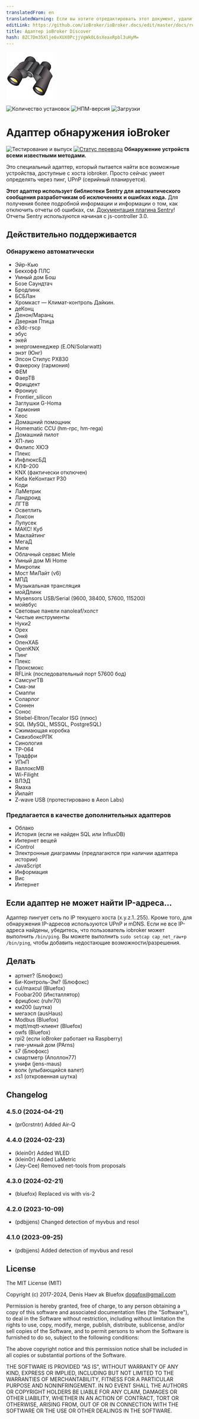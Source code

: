 ```yaml
---
translatedFrom: en
translatedWarning: Если вы хотите отредактировать этот документ, удалите поле «translatedFrom», в противном случае этот документ будет снова автоматически переведен
editLink: https://github.com/ioBroker/ioBroker.docs/edit/master/docs/ru/adapterref/iobroker.discovery/README.md
title: Адаптер ioBroker Discover
hash: 8ZC7Dm35Xlje6vXUX0PcjjVgWk0L6sXeaxRpbl3uHyM=
---
```

![Логотип](../../../en/adapterref/iobroker.discovery/admin/discovery.png)

![Количество установок](http://iobroker.live/badges/discovery-stable.svg)
![НПМ-версия](http://img.shields.io/npm/v/iobroker.discovery.svg)
![Загрузки](https://img.shields.io/npm/dm/iobroker.discovery.svg)

# Адаптер обнаружения ioBroker
![Тестирование и выпуск](https://github.com/ioBroker/iobroker.discovery/workflows/Test%20and%20Release/badge.svg) [![Статус перевода](https://weblate.iobroker.net/widgets/adapters/-/discovery/svg-badge.svg)](https://weblate.iobroker.net/engage/adapters/?utm_source=widget) **Обнаружение устройств всеми известными методами.**

Это специальный адаптер, который пытается найти все возможные устройства, доступные с хоста iobroker.
Просто сейчас умеет определять через пинг, UPnP (серийный планируется).

**Этот адаптер использует библиотеки Sentry для автоматического сообщения разработчикам об исключениях и ошибках кода.** Для получения более подробной информации и информации о том, как отключить отчеты об ошибках, см. [Документация плагина Sentry](https://github.com/ioBroker/plugin-sentry#plugin-sentry)! Отчеты Sentry используются начиная с js-controller 3.0.

## Действительно поддерживается
### Обнаружено автоматически
- Эйр-Кью
- Бекхофф ПЛС
- Умный дом Бош
- Бозе Саундтач
- Бродлинк
- БСБЛан
- Хромкаст
— Климат-контроль Дайкин.
- деКонц
- Денон/Маранц
- Дверная Птица
- e3dc-rscp
- эбус
- экей
- энергоменеджер (E.ON/Solarwatt)
- энэт (Юнг)
- Эпсон Стилус PX830
- Факероку (гармония)
- ФЕМ
- ФаерТВ
- Фрицдект
- Фрониус
- Frontier_silicon
- Заглушки G-Homa
- Гармония
- Хеос
- Домашний помощник
- Homematic CCU (hm-rpc, hm-rega)
- Домашний пилот
- ХП-лио
- Филипс ХЮЭ
- Плекс
- ИнфлюксБД
- КЛФ-200
- KNX (фактически отключен)
- Кеба КеКонтакт P30
- Коди
- ЛаМетрик
- Ландроид
- ЛГТВ
- Осветлить
- Локсон
- Лупусек
- МАКС! Куб
- Маклайтинг
- МегаД
- Миле
- Облачный сервис Miele
- Умный дом Mi Home
- Микротик
- Мост МиЛайт (v6)
- МПД
- Музыкальная трансляция
- мойДлинк
- Mysensors USB/Serial (9600, 38400, 57600, 115200)
- мойвбус
- Световые панели nanoleaf/холст
- Чистые инструменты
- Нуки2
- Орех
- Онкё
- ОпенХАБ
- OpenKNX
- Пинг
- Плекс
- Проксмокс
- RFLink (последовательный порт 57600 бод)
- СамсунгТВ
- Сма-эм
- Смаппи
- Соларлог
- Соннен
- Сонос
- Stiebel-Eltron/Tecalor ISG (плюс)
- SQL (MySQL, MSSQL, PostgreSQL)
- Сжимающая коробка
- СквизбоксРПК
- Синология
- ТР-064
- Традфри
- УПнП
- ВаллоксМВ
- Wi-Filight
- ВЛЭД
- Ямаха
- Йилайт
- Z-wave USB (протестировано в Aeon Labs)

### Предлагается в качестве дополнительных адаптеров
- Облако
- История (если не найден SQL или InfluxDB)
- Интернет вещей
- iControl
- Электронные диаграммы (предлагаются при наличии адаптера истории)
- JavaScript
- Информация
- Вис
- Интернет

## Если адаптер не может найти IP-адреса...
Адаптер пингует сеть по IP текущего хоста (x.y.z.1..255). Кроме того, для обнаружения IP-адресов используются UPnP и mDNS.
Если не все IP-адреса найдены, убедитесь, что пользователь iobroker может выполнить `/bin/ping`.
Вы можете выполнить `sudo setcap cap_net_raw+p /bin/ping`, чтобы добавить недостающие возможности/разрешения.

## Делать
- артнет? (Блюфокс)
- Би-Контроль-Эм? (Блюфокс)
- cul/maxcul (Bluefox)
- Foobar200 (Инсталлятор)
- фрицбокс (ruhr70)
- км200 (шутка)
- мегаэсп (ausHaus)
- Modbus (Bluefox)
- mqtt/mqtt-клиент (Bluefox)
- owfs (Bluefox)
- rpi2 (если ioBroker работает на Raspberry)
- rwe-умный дом (PArns)
- s7 (Блюфокс)
- смартметр (Аполлон77)
- унифи (jens-maus)
- волк (улыбающийся валет)
- xs1 (откровенная шутка)

<!-- Заполнитель следующей версии (в начале строки):

### **РАБОТА В ПРОГРЕССЕ** -->

## Changelog
### 4.5.0 (2024-04-21)
* (pr0crstntr) Added Air-Q

### 4.4.0 (2024-02-23)
* (klein0r) Added WLED
* (klein0r) Added LaMetric
* (Jey-Cee) Removed net-tools from proposals

### 4.3.0 (2024-02-21)
* (bluefox) Replaced vis with vis-2

### 4.2.0 (2023-10-09)
* (pdbjjens) Changed detection of myvbus and resol

### 4.1.0 (2023-09-25)
* (pdbjjens) Added detection of myvbus and resol

## License

The MIT License (MIT)

Copyright (c) 2017-2024, Denis Haev ak Bluefox <dogafox@gmail.com>

Permission is hereby granted, free of charge, to any person obtaining a copy
of this software and associated documentation files (the "Software"), to deal
in the Software without restriction, including without limitation the rights
to use, copy, modify, merge, publish, distribute, sublicense, and/or sell
copies of the Software, and to permit persons to whom the Software is
furnished to do so, subject to the following conditions:

The above copyright notice and this permission notice shall be included in
all copies or substantial portions of the Software.

THE SOFTWARE IS PROVIDED "AS IS", WITHOUT WARRANTY OF ANY KIND, EXPRESS OR
IMPLIED, INCLUDING BUT NOT LIMITED TO THE WARRANTIES OF MERCHANTABILITY,
FITNESS FOR A PARTICULAR PURPOSE AND NONINFRINGEMENT. IN NO EVENT SHALL THE
AUTHORS OR COPYRIGHT HOLDERS BE LIABLE FOR ANY CLAIM, DAMAGES OR OTHER
LIABILITY, WHETHER IN AN ACTION OF CONTRACT, TORT OR OTHERWISE, ARISING FROM,
OUT OF OR IN CONNECTION WITH THE SOFTWARE OR THE USE OR OTHER DEALINGS IN
THE SOFTWARE.
